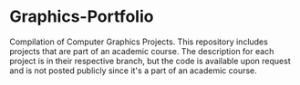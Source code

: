 # Graphics-Portfolio
Compilation of Computer Graphics Projects. This repository includes projects that are part of an academic course. The description for each project is in their respective branch, but the code is available upon request and is not posted publicly since it's a part of an academic course.
